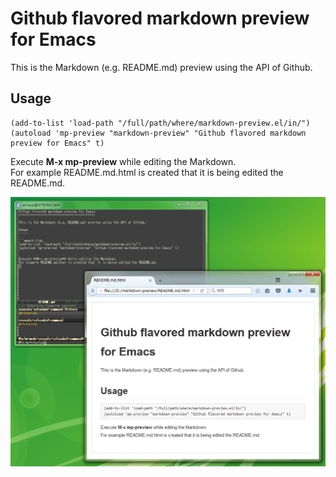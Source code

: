 Github flavored markdown preview for Emacs
==========================================

This is the Markdown (e.g. README.md) preview using the API of Github.

Usage
-----

```emacs-lisp
(add-to-list 'load-path "/full/path/where/markdown-preview.el/in/")
(autoload 'mp-preview "markdown-preview" "Github flavored markdown preview for Emacs" t)
```

Execute **M-x mp-preview** while editing the Markdown.  
For example README.md.html is created that it is being edited the README.md.

![screenshot](screenshot.png)
